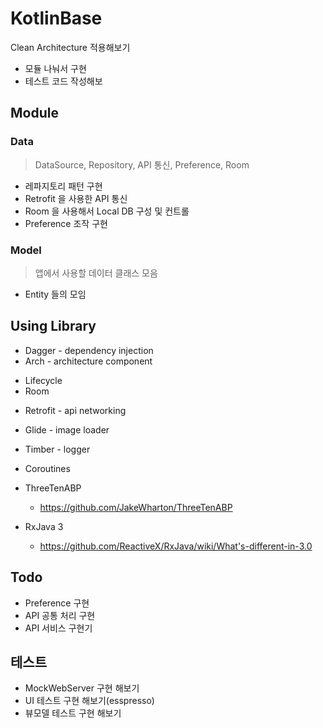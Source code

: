 # KotlinBase
Clean Architecture 적용해보기

* 모듈 나눠서 구현
* 테스트 코드 작성해보

## Module

### Data
> DataSource, Repository, API 통신, Preference, Room

* 레파지토리 패턴 구현
* Retrofit 을 사용한 API 통신
* Room 을 사용해서 Local DB 구성 및 컨트롤
* Preference 조작 구현

### Model
> 앱에서 사용할 데이터 클래스 모음

* Entity 들의 모임


## Using Library
* Dagger - dependency injection
* Arch - architecture component
 - Lifecycle
 - Room

* Retrofit - api networking
* Glide - image loader
* Timber - logger
* Coroutines

* ThreeTenABP
    * https://github.com/JakeWharton/ThreeTenABP

* RxJava 3
    * https://github.com/ReactiveX/RxJava/wiki/What's-different-in-3.0



## Todo
* Preference 구현
* API 공통 처리 구현
* API 서비스 구현기


## 테스트
* MockWebServer 구현 해보기
* UI 테스트 구현 해보기(esspresso)
* 뷰모델 테스트 구현 해보기